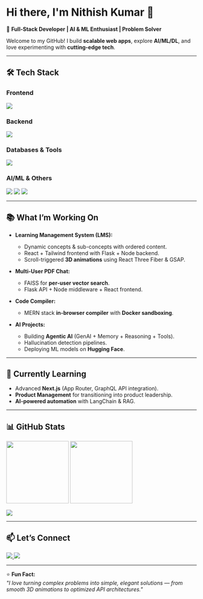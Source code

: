 # Hi there, I'm Nithish Kumar 👋

🚀 **Full-Stack Developer | AI & ML Enthusiast | Problem Solver**

Welcome to my GitHub! I build **scalable web apps**, explore **AI/ML/DL**, and love experimenting with **cutting-edge tech**.  

---

## 🛠️ Tech Stack

### **Frontend**
<p>
  <img src="https://skillicons.dev/icons?i=react,next,tailwind,threejs,gsap,vite" />
</p>

### **Backend**
<p>
  <img src="https://skillicons.dev/icons?i=nodejs,express,flask,graphql" />
</p>

### **Databases & Tools**
<p>
  <img src="https://skillicons.dev/icons?i=mongodb,docker,git,github,redux" />
</p>

### **AI/ML & Others**
<p>
  <img src="https://skillicons.dev/icons?i=python" /> 
  <img src="https://img.shields.io/badge/LangChain-000000?style=for-the-badge&logo=chainlink&logoColor=white" />
  <img src="https://img.shields.io/badge/HuggingFace-FBBF24?style=for-the-badge&logo=huggingface&logoColor=white" />
</p>

---

## 📚 What I’m Working On
- **Learning Management System (LMS):**  
  - Dynamic concepts & sub-concepts with ordered content.  
  - React + Tailwind frontend with Flask + Node backend.  
  - Scroll-triggered **3D animations** using React Three Fiber & GSAP.

- **Multi-User PDF Chat:**  
  - FAISS for **per-user vector search**.  
  - Flask API + Node middleware + React frontend.  

- **Code Compiler:**  
  - MERN stack **in-browser compiler** with **Docker sandboxing**.

- **AI Projects:**  
  - Building **Agentic AI** (GenAI + Memory + Reasoning + Tools).  
  - Hallucination detection pipelines.  
  - Deploying ML models on **Hugging Face**.

---

## 🌱 Currently Learning
- Advanced **Next.js** (App Router, GraphQL API integration).  
- **Product Management** for transitioning into product leadership.  
- **AI-powered automation** with LangChain & RAG.

---

## 📊 GitHub Stats
<p>
  <img src="https://github-readme-stats.vercel.app/api?username=NithishKumar&show_icons=true&theme=radical" height="165" />
  <img src="https://github-readme-stats.vercel.app/api/top-langs/?username=NithishKumar&layout=compact&theme=radical" height="165" />
</p>
<p>
  <img src="https://github-readme-streak-stats.herokuapp.com?user=NithishKumar&theme=radical" />
</p>

---

## 📫 Let’s Connect
<p>
  <a href="https://linkedin.com/in/nithishkumar">
    <img src="https://img.shields.io/badge/LinkedIn-0A66C2?style=for-the-badge&logo=linkedin&logoColor=white"/>
  </a>
  <a href="mailto:your.email@example.com">
    <img src="https://img.shields.io/badge/Email-D14836?style=for-the-badge&logo=gmail&logoColor=white"/>
  </a>
</p>

---

⭐ **Fun Fact:**  
*"I love turning complex problems into simple, elegant solutions — from smooth 3D animations to optimized API architectures."*

